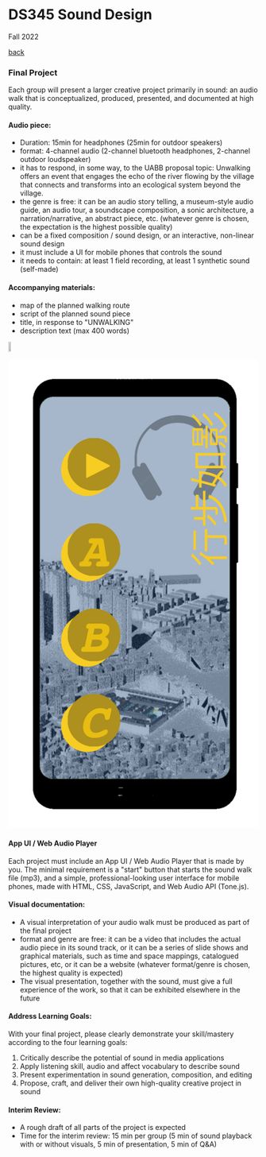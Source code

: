 # DS345 Sound Design
Fall 2022  

[back](index.md)  

### Final Project

Each group will present a larger creative project primarily in sound: an audio walk that is conceptualized, produced, presented, and documented at high quality.  

#### Audio piece:
- Duration: 15min for headphones (25min for outdoor speakers)
- format: 4-channel audio (2-channel bluetooth headphones, 2-channel outdoor loudspeaker)
- it has to respond, in some way, to the UABB proposal topic: Unwalking offers an event that engages the echo of the river flowing by the village that connects and transforms into an ecological system beyond the village. 
- the genre is free: it can be an audio story telling, a museum-style audio guide, an audio tour, a soundscape composition, a sonic architecture, a narration/narrative, an abstract piece, etc. (whatever genre is chosen, the expectation is the highest possible quality)
- can be a fixed composition / sound design, or an interactive, non-linear sound design
- it must include a UI for mobile phones that controls the sound
- it needs to contain: at least 1 field recording, at least 1 synthetic sound (self-made)

#### Accompanying materials:
- map of the planned walking route
- script of the planned sound piece
- title, in response to "UNWALKING"
- description text (max 400 words)

<img src="[[https://user-images.githubusercontent.com/16319829/81180309-2b51f000-8fee-11ea-8a78-ddfe8c3412a7.png](https://msagesser.github.io/ds345/DS345-sound-walk.jp)](https://msagesser.github.io/ds345/DS345-sound-walk.jpg)" width=10% height=10%>

![Mockup of UI for Sound Walk](mockup-UI.png)  
  
#### App UI / Web Audio Player
Each project must include an App UI / Web Audio Player that is made by you. The minimal requirement is a "start" button that starts the sound walk file (mp3), and a simple, professional-looking user interface for mobile phones, made with HTML, CSS, JavaScript, and Web Audio API (Tone.js).

#### Visual documentation:
- A visual interpretation of your audio walk must be produced as part of the final project
- format and genre are free: it can be a video that includes the actual audio piece in its sound track, or it can be a series of slide shows and graphical materials, such as time and space mappings, catalogued pictures, etc, or it can be a website (whatever format/genre is chosen, the highest quality is expected)
- The visual presentation, together with the sound, must give a full experience of the work, so that it can be exhibited elsewhere in the future

#### Address Learning Goals:
With your final project, please clearly demonstrate your skill/mastery according to the four learning goals:
1.	Critically describe the potential of sound in media applications
2.	Apply listening skill, audio and affect vocabulary to describe sound
3.	Present experimentation in sound generation, composition, and editing
4.	Propose, craft, and deliver their own high-quality creative project in sound

#### Interim Review:
- A rough draft of all parts of the project is expected
- Time for the interim review: 15 min per group (5 min of sound playback with or without visuals, 5 min of presentation, 5 min of Q&A)
